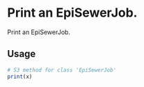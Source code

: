 # Print an EpiSewerJob.

Print an EpiSewerJob.

## Usage

``` r
# S3 method for class 'EpiSewerJob'
print(x)
```
